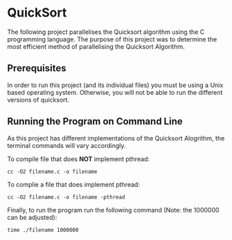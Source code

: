 # QuickSort
The following project parallelises the Quicksort algorithm using the C programming language. The purpose of this project was to determine the most efficient method of parallelising the Quicksort Algorithm.

## Prerequisites
In order to run this project (and its individual files) you must be using a Unix based operating system. Otherwise, you will not be able to run the different versions of quicksort.

## Running the Program on Command Line
As this project has different implementations of the Quicksort Alogrithm, the terminal commands will vary accordingly.

To compile file that does <b>NOT</b> implement pthread:
```
cc -O2 filename.c -o filename
```

To complie a file that does implement pthread:
```
cc -O2 filename.c -o filename -pthread
```

Finally, to run the program run the following command (Note: the 1000000 can be adjusted):
```
time ./filename 1000000
```
